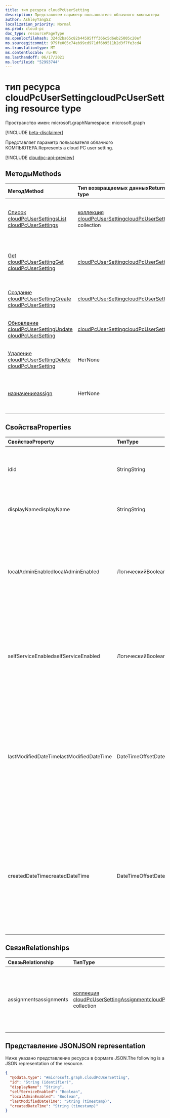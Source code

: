 ```yaml
---
title: тип ресурса cloudPcUserSetting
description: Представляем параметр пользователя облачного компьютера
author: AshleyYangSZ
localization_priority: Normal
ms.prod: cloud-pc
doc_type: resourcePageType
ms.openlocfilehash: 324d2ba65c82b44595fff366c5d6eb25005c20ef
ms.sourcegitcommit: 979fe005c74eb99cd971df6b9511b2d3f7fe3cd4
ms.translationtype: MT
ms.contentlocale: ru-RU
ms.lasthandoff: 06/17/2021
ms.locfileid: "52993744"
---
```

# <a name="cloudpcusersetting-resource-type"></a><span data-ttu-id="f74ca-103">тип ресурса cloudPcUserSetting</span><span class="sxs-lookup"><span data-stu-id="f74ca-103">cloudPcUserSetting resource type</span></span>

<span data-ttu-id="f74ca-104">Пространство имен: microsoft.graph</span><span class="sxs-lookup"><span data-stu-id="f74ca-104">Namespace: microsoft.graph</span></span>

[!INCLUDE [beta-disclaimer](../../includes/beta-disclaimer.md)]

<span data-ttu-id="f74ca-105">Представляет параметр пользователя облачного КОМПЬЮТЕРА.</span><span class="sxs-lookup"><span data-stu-id="f74ca-105">Represents a cloud PC user setting.</span></span>

[!INCLUDE [cloudpc-api-preview](../../includes/cloudpc-api-preview.md)]

## <a name="methods"></a><span data-ttu-id="f74ca-106">Методы</span><span class="sxs-lookup"><span data-stu-id="f74ca-106">Methods</span></span>
|<span data-ttu-id="f74ca-107">Метод</span><span class="sxs-lookup"><span data-stu-id="f74ca-107">Method</span></span>|<span data-ttu-id="f74ca-108">Тип возвращаемых данных</span><span class="sxs-lookup"><span data-stu-id="f74ca-108">Return type</span></span>|<span data-ttu-id="f74ca-109">Описание</span><span class="sxs-lookup"><span data-stu-id="f74ca-109">Description</span></span>|
|:---|:---|:---|
|[<span data-ttu-id="f74ca-110">Список cloudPcUserSettings</span><span class="sxs-lookup"><span data-stu-id="f74ca-110">List cloudPcUserSettings</span></span>](../api/virtualendpoint-list-usersettings.md)|<span data-ttu-id="f74ca-111">[коллекция cloudPcUserSetting](../resources/cloudpcusersetting.md)</span><span class="sxs-lookup"><span data-stu-id="f74ca-111">[cloudPcUserSetting](../resources/cloudpcusersetting.md) collection</span></span>|<span data-ttu-id="f74ca-112">Получите список объектов [cloudPcUserSetting](../resources/cloudpcusersetting.md) и их свойств.</span><span class="sxs-lookup"><span data-stu-id="f74ca-112">Get a list of the [cloudPcUserSetting](../resources/cloudpcusersetting.md) objects and their properties.</span></span>|
|[<span data-ttu-id="f74ca-113">Get cloudPcUserSetting</span><span class="sxs-lookup"><span data-stu-id="f74ca-113">Get cloudPcUserSetting</span></span>](../api/cloudpcusersetting-get.md)|[<span data-ttu-id="f74ca-114">cloudPcUserSetting</span><span class="sxs-lookup"><span data-stu-id="f74ca-114">cloudPcUserSetting</span></span>](../resources/cloudpcusersetting.md)|<span data-ttu-id="f74ca-115">Ознакомьтесь с свойствами и отношениями объекта [cloudPcUserSetting.](../resources/cloudpcusersetting.md)</span><span class="sxs-lookup"><span data-stu-id="f74ca-115">Read the properties and relationships of a [cloudPcUserSetting](../resources/cloudpcusersetting.md) object.</span></span>|
|[<span data-ttu-id="f74ca-116">Создание cloudPcUserSetting</span><span class="sxs-lookup"><span data-stu-id="f74ca-116">Create cloudPcUserSetting</span></span>](../api/virtualendpoint-post-usersettings.md)|[<span data-ttu-id="f74ca-117">cloudPcUserSetting</span><span class="sxs-lookup"><span data-stu-id="f74ca-117">cloudPcUserSetting</span></span>](../resources/cloudpcusersetting.md)|<span data-ttu-id="f74ca-118">Создание нового [объекта cloudPcUserSetting.](../resources/cloudpcusersetting.md)</span><span class="sxs-lookup"><span data-stu-id="f74ca-118">Create a new [cloudPcUserSetting](../resources/cloudpcusersetting.md) object.</span></span>|
|[<span data-ttu-id="f74ca-119">Обновление cloudPcUserSetting</span><span class="sxs-lookup"><span data-stu-id="f74ca-119">Update cloudPcUserSetting</span></span>](../api/cloudpcusersetting-update.md)|[<span data-ttu-id="f74ca-120">cloudPcUserSetting</span><span class="sxs-lookup"><span data-stu-id="f74ca-120">cloudPcUserSetting</span></span>](../resources/cloudpcusersetting.md)|<span data-ttu-id="f74ca-121">Обновление свойств объекта [cloudPcUserSetting.](../resources/cloudpcusersetting.md)</span><span class="sxs-lookup"><span data-stu-id="f74ca-121">Update the properties of a [cloudPcUserSetting](../resources/cloudpcusersetting.md) object.</span></span>|
|[<span data-ttu-id="f74ca-122">Удаление cloudPcUserSetting</span><span class="sxs-lookup"><span data-stu-id="f74ca-122">Delete cloudPcUserSetting</span></span>](../api/cloudpcusersetting-delete.md)|<span data-ttu-id="f74ca-123">Нет</span><span class="sxs-lookup"><span data-stu-id="f74ca-123">None</span></span>|<span data-ttu-id="f74ca-124">Удаляет объект [cloudPcUserSetting.](../resources/cloudpcusersetting.md)</span><span class="sxs-lookup"><span data-stu-id="f74ca-124">Deletes a [cloudPcUserSetting](../resources/cloudpcusersetting.md) object.</span></span>|
|[<span data-ttu-id="f74ca-125">назначение</span><span class="sxs-lookup"><span data-stu-id="f74ca-125">assign</span></span>](../api/cloudpcusersetting-assign.md)|<span data-ttu-id="f74ca-126">Нет</span><span class="sxs-lookup"><span data-stu-id="f74ca-126">None</span></span>|<span data-ttu-id="f74ca-127">Назначение [cloudPcUserSetting группам](../resources/cloudpcusersetting.md) пользователей.</span><span class="sxs-lookup"><span data-stu-id="f74ca-127">Assign a [cloudPcUserSetting](../resources/cloudpcusersetting.md) to user groups.</span></span>|

## <a name="properties"></a><span data-ttu-id="f74ca-128">Свойства</span><span class="sxs-lookup"><span data-stu-id="f74ca-128">Properties</span></span>
|<span data-ttu-id="f74ca-129">Свойство</span><span class="sxs-lookup"><span data-stu-id="f74ca-129">Property</span></span>|<span data-ttu-id="f74ca-130">Тип</span><span class="sxs-lookup"><span data-stu-id="f74ca-130">Type</span></span>|<span data-ttu-id="f74ca-131">Описание</span><span class="sxs-lookup"><span data-stu-id="f74ca-131">Description</span></span>|
|:---|:---|:---|
|<span data-ttu-id="f74ca-132">id</span><span class="sxs-lookup"><span data-stu-id="f74ca-132">id</span></span>|<span data-ttu-id="f74ca-133">String</span><span class="sxs-lookup"><span data-stu-id="f74ca-133">String</span></span>|<span data-ttu-id="f74ca-134">Уникальный идентификатор для параметров пользователя облачного КОМПЬЮТЕРА.</span><span class="sxs-lookup"><span data-stu-id="f74ca-134">Unique identifier for the cloud PC user setting.</span></span> <span data-ttu-id="f74ca-135">Только для чтения.</span><span class="sxs-lookup"><span data-stu-id="f74ca-135">Read-only.</span></span>|
|<span data-ttu-id="f74ca-136">displayName</span><span class="sxs-lookup"><span data-stu-id="f74ca-136">displayName</span></span>|<span data-ttu-id="f74ca-137">String</span><span class="sxs-lookup"><span data-stu-id="f74ca-137">String</span></span>|<span data-ttu-id="f74ca-138">Имя параметра, отображаемая в пользовательском интерфейсе.</span><span class="sxs-lookup"><span data-stu-id="f74ca-138">The setting name displayed in the user interface.</span></span> |
|<span data-ttu-id="f74ca-139">localAdminEnabled</span><span class="sxs-lookup"><span data-stu-id="f74ca-139">localAdminEnabled</span></span>|<span data-ttu-id="f74ca-140">Логический</span><span class="sxs-lookup"><span data-stu-id="f74ca-140">Boolean</span></span>|<span data-ttu-id="f74ca-141">Указывает, включен ли локальный параметр администрирования.</span><span class="sxs-lookup"><span data-stu-id="f74ca-141">Indicates whether the local admin option is enabled.</span></span> <span data-ttu-id="f74ca-142">Значение по умолчанию — `false`.</span><span class="sxs-lookup"><span data-stu-id="f74ca-142">Default value is `false`.</span></span> <span data-ttu-id="f74ca-143">Чтобы включить локальный параметр администрирования, измените параметр на `true` .</span><span class="sxs-lookup"><span data-stu-id="f74ca-143">To enable the local admin option, change the setting to `true`.</span></span> |
|<span data-ttu-id="f74ca-144">selfServiceEnabled</span><span class="sxs-lookup"><span data-stu-id="f74ca-144">selfServiceEnabled</span></span>|<span data-ttu-id="f74ca-145">Логический</span><span class="sxs-lookup"><span data-stu-id="f74ca-145">Boolean</span></span>|<span data-ttu-id="f74ca-146">Указывает, включен ли параметр самообслуживки.</span><span class="sxs-lookup"><span data-stu-id="f74ca-146">Indicates whether the self-service option is enabled.</span></span> <span data-ttu-id="f74ca-147">Значение по умолчанию — `false`.</span><span class="sxs-lookup"><span data-stu-id="f74ca-147">Default value is `false`.</span></span> <span data-ttu-id="f74ca-148">Чтобы включить параметр самообслуживки, измените параметр на `true` . </span><span class="sxs-lookup"><span data-stu-id="f74ca-148">To enable the self-service option, change the setting to `true`. </span></span>|
|<span data-ttu-id="f74ca-149">lastModifiedDateTime</span><span class="sxs-lookup"><span data-stu-id="f74ca-149">lastModifiedDateTime</span></span>|<span data-ttu-id="f74ca-150">DateTimeOffset</span><span class="sxs-lookup"><span data-stu-id="f74ca-150">DateTimeOffset</span></span>|<span data-ttu-id="f74ca-151">Последняя дата и время изменения параметра.</span><span class="sxs-lookup"><span data-stu-id="f74ca-151">The last date and time the setting was modified.</span></span> <span data-ttu-id="f74ca-152">Тип Timestamp представляет сведения о дате и времени с помощью формата ISO 8601 и всегда находится во времени UTC.</span><span class="sxs-lookup"><span data-stu-id="f74ca-152">The Timestamp type represents the date and time information using ISO 8601 format and is always in UTC time.</span></span> <span data-ttu-id="f74ca-153">Например, полночь UTC 1 января 2014 г. выглядит так: '2014-01-01T00:00:00Z'.</span><span class="sxs-lookup"><span data-stu-id="f74ca-153">For example, midnight UTC on Jan 1, 2014 looks like this: '2014-01-01T00:00:00Z'.</span></span> |
|<span data-ttu-id="f74ca-154">createdDateTime</span><span class="sxs-lookup"><span data-stu-id="f74ca-154">createdDateTime</span></span>|<span data-ttu-id="f74ca-155">DateTimeOffset</span><span class="sxs-lookup"><span data-stu-id="f74ca-155">DateTimeOffset</span></span>|<span data-ttu-id="f74ca-156">Дата и время создания параметра.</span><span class="sxs-lookup"><span data-stu-id="f74ca-156">The date and time the setting was created.</span></span> <span data-ttu-id="f74ca-157">Тип Timestamp представляет сведения о дате и времени с помощью формата ISO 8601 и всегда находится во времени UTC.</span><span class="sxs-lookup"><span data-stu-id="f74ca-157">The Timestamp type represents the date and time information using ISO 8601 format and is always in UTC time.</span></span> <span data-ttu-id="f74ca-158">Например, полночь UTC 1 января 2014 г. выглядит так: '2014-01-01T00:00:00Z'.</span><span class="sxs-lookup"><span data-stu-id="f74ca-158">For example, midnight UTC on Jan 1, 2014 looks like this: '2014-01-01T00:00:00Z'.</span></span> |

## <a name="relationships"></a><span data-ttu-id="f74ca-159">Связи</span><span class="sxs-lookup"><span data-stu-id="f74ca-159">Relationships</span></span>
|<span data-ttu-id="f74ca-160">Связь</span><span class="sxs-lookup"><span data-stu-id="f74ca-160">Relationship</span></span>|<span data-ttu-id="f74ca-161">Тип</span><span class="sxs-lookup"><span data-stu-id="f74ca-161">Type</span></span>|<span data-ttu-id="f74ca-162">Описание</span><span class="sxs-lookup"><span data-stu-id="f74ca-162">Description</span></span>|
|:---|:---|:---|
|<span data-ttu-id="f74ca-163">assignments</span><span class="sxs-lookup"><span data-stu-id="f74ca-163">assignments</span></span>|<span data-ttu-id="f74ca-164">[коллекция cloudPcUserSettingAssignment](../resources/cloudpcusersettingassignment.md)</span><span class="sxs-lookup"><span data-stu-id="f74ca-164">[cloudPcUserSettingAssignment](../resources/cloudpcusersettingassignment.md) collection</span></span>|<span data-ttu-id="f74ca-165">Office 365 группы безопасности в Azure AD могут иметь набор параметров пользователя.</span><span class="sxs-lookup"><span data-stu-id="f74ca-165">Office 365 and security groups in Azure AD can have a set of user settings assigned.</span></span>|

## <a name="json-representation"></a><span data-ttu-id="f74ca-166">Представление JSON</span><span class="sxs-lookup"><span data-stu-id="f74ca-166">JSON representation</span></span>
<span data-ttu-id="f74ca-167">Ниже указано представление ресурса в формате JSON.</span><span class="sxs-lookup"><span data-stu-id="f74ca-167">The following is a JSON representation of the resource.</span></span>
<!-- {
  "blockType": "resource",
  "keyProperty": "id",
  "@odata.type": "microsoft.graph.cloudPcUserSetting",
  "openType": false
}
-->
``` json
{
  "@odata.type": "#microsoft.graph.cloudPcUserSetting",
  "id": "String (identifier)",
  "displayName": "String",
  "selfServiceEnabled": "Boolean",
  "localAdminEnabled": "Boolean",
  "lastModifiedDateTime": "String (timestamp)",
  "createdDateTime": "String (timestamp)"
}
```
